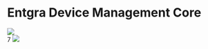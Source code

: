 # Entgra Device Management Core

<a href='https://opensource.org/licenses/Apache-2.0'><img src='https://img.shields.io/badge/License-Apache%202.0-blue.svg'></a><br/>
7
<a href='#'><img src="https://builder.entgra.net/buildStatus/icon?job=device-mgt-core"></a>
